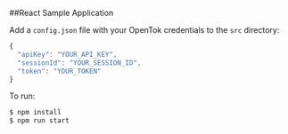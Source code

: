 ##React Sample Application

Add a `config.json` file with your OpenTok credentials to the `src` directory:
```javascript
{
  "apiKey": "YOUR_API_KEY",
  "sessionId": "YOUR_SESSION_ID",
  "token": "YOUR_TOKEN"
}
```


To run:
```javascript
$ npm install
$ npm run start
```